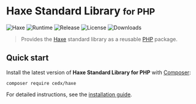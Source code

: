 # Haxe Standard Library <small>for PHP</small>
![Haxe](https://badgen.net/badge/haxe/%3E%3D4.1.0/green) ![Runtime](https://badgen.net/packagist/php/cedx/haxe) ![Release](https://badgen.net/packagist/v/cedx/haxe) ![License](https://badgen.net/packagist/license/cedx/haxe) ![Downloads](https://badgen.net/packagist/dt/cedx/haxe)

> Provides the [Haxe](https://haxe.org) standard library as a reusable [PHP](https://www.php.net) package.

## Quick start
Install the latest version of **Haxe Standard Library for PHP** with [Composer](https://getcomposer.org):

```shell
composer require cedx/haxe
```

For detailed instructions, see the [installation guide](installation.md).
